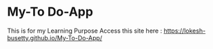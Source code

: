 # My-To Do-App
This is for my Learning Purpose
Access this site here : https://lokesh-busetty.github.io/My-To-Do-App/
